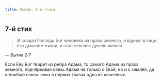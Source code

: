 ```yaml
---
title: Бытие, 2-я глава
---
```


## 7-й стих

> И создал Господь Бог человека из праха земного, и вдунул в лице его дыхание жизни, и стал человек душею живою.

— <cite>Бытие 2:7</cite>

Если Еву Бог творит из ребра Адама, то самого Адама из праха земного, подчёркивая связь Адама не только с Евой, но и  с землёй,
да и вообще слово `земля` в первых главах одно из ключевых.

